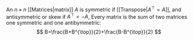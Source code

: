 An $n\times n$ [[Matrices|matrix]] $A$ is symmetric if [[Transpose|$A^{\top}=A$]], and antisymmetric or skew if $A^{\top}=-A$,
Every matrix is the sum of two matrices one symmetric and one antibymmetric:
$$
B=\frac{B+B^{\top}}{2}+\frac{B-B^{\top}}{2}
$$


